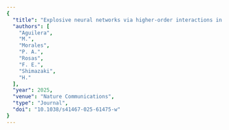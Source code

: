 ```yaml
---
{
  "title": "Explosive neural networks via higher-order interactions in curved statistical manifolds",
  "authors": [
    "Aguilera",
    "M.",
    "Morales",
    "P. A.",
    "Rosas",
    "F. E.",
    "Shimazaki",
    "H."
  ],
  "year": 2025,
  "venue": "Nature Communications",
  "type": "Journal",
  "doi": "10.1038/s41467-025-61475-w"
}
---
```

